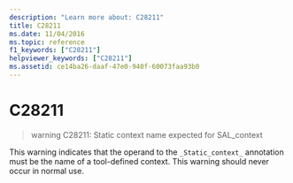 ```yaml
---
description: "Learn more about: C28211"
title: C28211
ms.date: 11/04/2016
ms.topic: reference
f1_keywords: ["C28211"]
helpviewer_keywords: ["C28211"]
ms.assetid: ce14ba26-daaf-47e0-940f-60073faa93b0
---
```

# C28211

> warning C28211: Static context name expected for SAL_context

This warning indicates that the operand to the `_Static_context_` annotation must be the name of a tool-defined context. This warning should never occur in normal use.
